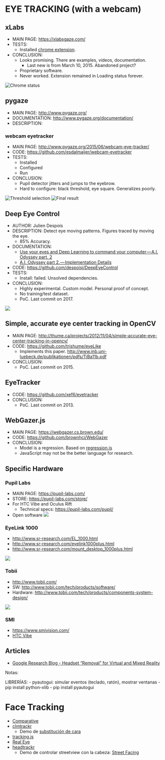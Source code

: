 # EYE TRACKING (with a webcam)

## xLabs
* MAIN PAGE: https://xlabsgaze.com/
* TESTS:
	* Installed [chrome extension](https://chrome.google.com/webstore/detail/xlabs-headeyegaze-tracker/emeeadaoegehllidjmmokeaahobondco?hl=en-US).
* CONCLUSION:
  * Looks promising. There are examples, videos, documentation.
	* Last new is from March 10, 2015. Abandoned project?
  * Proprietary software.
  * Never worked. Extension remained in Loading status forever.

![Chrome status](chrome-loading.jpg)


## pygaze
* MAIN PAGE: http://www.pygaze.org/
* DOCUMENTATION: http://www.pygaze.org/documentation/
* DESCRIPTION:

### webcam eyetracker
* MAIN PAGE: http://www.pygaze.org/2015/06/webcam-eye-tracker/
* CODE: https://github.com/esdalmaijer/webcam-eyetracker
* TESTS:
	* Installed
	* Configured
	* Run
* CONCLUSION:
	* Pupil detector jitters and jumps to the eyebrow.
	* Hard to configure: black threshold, eye square. Generalizes poorly.

![Threshold selection](threshold.jpg)
![Final result](color.jpg)



## Deep Eye Control
* AUTHOR: Julien Despois
* DESCRIPTION: Detect eye moving patterns. Figures traced by moving the eye.
	* 85% Accuracy.
* DOCUMENTATION:
	* [Use your eyes and Deep Learning to command your computer — A.I. Odyssey part. 2](https://hackernoon.com/talk-to-you-computer-with-you-eyes-and-deep-learning-a-i-odyssey-part-2-7d3405ab8be1#.gpyirjf9u)
	* [A.I. Odyssey part 2. — Implementation Details](https://medium.com/@juliendespois/a-i-odyssey-part-2-implementation-details-f126f18bd320#.sh2290v4k)
* CODE: https://github.com/despoisj/DeepEyeControl
* TESTS:
	* Install: failed. Unsolved dependencies.
* CONCLUSION:
	* Highly experimental. Custom model. Personal proof of concept.
	* No training/test dataset.
	* PoC. Last commit on 2017.

![](https://cdn-images-1.medium.com/max/1000/1*6hKDvXF8rb_hIfQifdRP6Q.gif)


## Simple, accurate eye center tracking in OpenCV
* MAIN PAGE: http://thume.ca/projects/2012/11/04/simple-accurate-eye-center-tracking-in-opencv/
* CODE: https://github.com/trishume/eyeLike
	* Implements this paper. http://www.inb.uni-luebeck.de/publikationen/pdfs/TiBa11b.pdf
* CONCLUSION:
	* PoC. Last commit on 2015.

## EyeTracker
* CODE: https://github.com/xef6/eyetracker
* CONCLUSION:
	* PoC. Last commit on 2013.

## WebGazer.js
* MAIN PAGE: https://webgazer.cs.brown.edu/
* CODE: https://github.com/brownhci/WebGazer
* CONCLUSION:
	* Model is a regression. Based on [regression.js](http://tom-alexander.github.io/regression-js/)
	* JavaScript may not be the better language for research.




## Specific Hardware

### Pupil Labs
 * MAIN PAGE: https://pupil-labs.com/
 * STORE: https://pupil-labs.com/store/
  * For HTC Vibe and Oculus Rift
	* Technical specs: https://pupil-labs.com/pupil/
 * Open software
![](https://pupil-labs.com/media/images/home/slides/03.jpg)

### EyeLink 1000
* http://www.sr-research.com/EL_1000.html
* http://www.sr-research.com/eyelink1000plus.html
* http://www.sr-research.com/mount_desktop_1000plus.html

 ![](http://www.sr-research.com/images/EyeLink1000PlusDesktopHeadStabilized.jpg)

### Tobii
* http://www.tobii.com/
* SW: http://www.tobii.com/tech/products/software/
* Hardware: http://www.tobii.com/tech/products/components-system-design/

 ![](http://www.tobiipro.com/imagevault/publishedmedia/zztm9anzuiaixku81tx1/TobiiPro_airport_navigation_signage_gaze_plot_2_1.jpg)

### SMI
* https://www.smivision.com/
* [HTC Vibe](https://www.smivision.com/eye-tracking/product/eye-tracking-htc-vive/)



## Articles
* [Google Research Blog - Headset “Removal” for Virtual and Mixed Reality](https://research.googleblog.com/2017/02/headset-removal-for-virtual-and-mixed.html)


Notas:

LIBRERÍAS:
	- pyautogui: simular eventos (teclado, ratón), mostrar ventanas
		- pip install python-xlib
		- pip install pyautogui


# Face Tracking
* [Comparative](http://ourcodeworld.com/articles/read/151/top-5-best-face-tracking-and-recognition-related-javascript-libraries)
* [clmtrackr](https://github.com/auduno/clmtrackr)
	* Demo de [substitución de cara](https://www.auduno.com/clmtrackr/examples/facesubstitution.html)
* [tracking.js](https://trackingjs.com/)
* [Real Eye](https://www.realeye.io/)
* [headtrackr](https://github.com/auduno/headtrackr)
	* Demo de controlar streetview con la cabeza: [Street Facing](https://github.com/alexhancock/street-facing)
